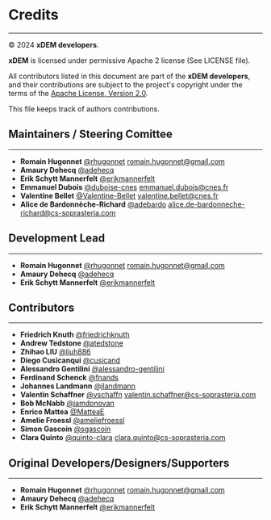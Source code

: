# Credits

---
© 2024 **xDEM developers**.

**xDEM** is licensed under permissive Apache 2 license (See LICENSE file).

All contributors listed in this document are part of the **xDEM developers**, and their
contributions are subject to the project's copyright under the terms of the
[Apache License, Version 2.0](http://www.apache.org/licenses/LICENSE-2.0).

This file keeps track of authors contributions.

## Maintainers / Steering Comittee

---

- **Romain Hugonnet** [@rhugonnet](https://github.com/rhugonnet) <romain.hugonnet@gmail.com>
- **Amaury Dehecq** [@adehecq](https://github.com/adehecq)
- **Erik Schytt Mannerfelt** [@erikmannerfelt](https://github.com/erikmannerfelt)
- **Emmanuel Dubois** [@duboise-cnes](https://github.com/duboise-cnes) <emmanuel.dubois@cnes.fr>
- **Valentine Bellet** [@Valentine-Bellet](https://github.com/valentine-bellet) <valentine.bellet@cnes.fr>
- **Alice de Bardonnèche-Richard** [@adebardo](https://github.com/adebardo) <alice.de-bardonneche-richard@cs-soprasteria.com>


## Development Lead

---

- **Romain Hugonnet** [@rhugonnet](https://github.com/rhugonnet) <romain.hugonnet@gmail.com>
- **Amaury Dehecq** [@adehecq](https://github.com/adehecq)
- **Erik Schytt Mannerfelt** [@erikmannerfelt](https://github.com/erikmannerfelt)


## Contributors

---

- **Friedrich Knuth** [@friedrichknuth](https://github.com/friedrichknuth)
- **Andrew Tedstone** [@atedstone](https://github.com/atedstone)
- **Zhihao LIU** [@liuh886](https://github.com/liuh886)
- **Diego Cusicanqui** [@cusicand](https://github.com/cusicand)
- **Alessandro Gentilini** [@alessandro-gentilini](https://github.com/alessandro-gentilini)
- **Ferdinand Schenck** [@fnands](https://github.com/fnands)
- **Johannes Landmann** [@jlandmann](https://github.com/jlandmann)
- **Valentin Schaffner** [@vschaffn](https://github.com/vschaffn) <valentin.schaffner@cs-soprasteria.com>
- **Bob McNabb** [@iamdonovan](https://github.com/iamdonovan)
- **Enrico Mattea** [@MatteaE](https://github.com/MatteaE)
- **Amelie Froessl** [@ameliefroessl](https://github.com/ameliefroessl)
- **Simon Gascoin** [@sgascoin](https://github.com/sgascoin)
- **Clara Quinto** [@quinto-clara](https://github.com/quinto-clara) <clara.quinto@cs-soprasteria.com>

## Original Developers/Designers/Supporters

---

- **Romain Hugonnet** [@rhugonnet](https://github.com/rhugonnet) <romain.hugonnet@gmail.com>
- **Amaury Dehecq** [@adehecq](https://github.com/adehecq)
- **Erik Schytt Mannerfelt** [@erikmannerfelt](https://github.com/erikmannerfelt)
